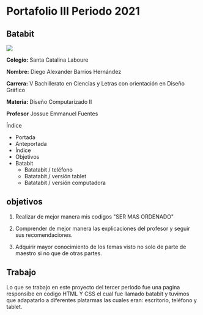 # Portafolio III Periodo 2021

## Batabit
<img src=https://brolik.com/blog/wp-content/uploads/2013/05/BRO_ResponsiveDesign_Main2.png>

**Colegio:** Santa Catalina Laboure

**Nombre:** Diego Alexander Barrios Hernández

**Carrera:** V Bachillerato en Ciencias y Letras con orientación en Diseño Gráfico

**Materia:** Diseño Computarizado II

**Profesor** Jossue Emmanuel Fuentes

Índice 

- Portada
- Anteportada
- Índice
- Objetivos
- Batabit
  -  Batatabit / teléfono
  -  Batatabit / versión tablet
  -  Batatabit / versión computadora

## objetivos

1. Realizar de mejor manera mis codigos "SER MAS ORDENADO"

2. Comprender de mejor manera las explicaciones del profesor y seguir sus recomendaciones.

3. Adquirir mayor conocimiento de los temas visto no solo de parte de maestro si no que de otras partes.

## Trabajo

Lo que se trabajo en este proyecto del tercer periodo fue una pagina responsibe en codigo HTML Y CSS el cual fue llamado batabit y tuvimos que adapatarlo a diferentes platarmas las cuales eran: escritorio, teléfono y tablet.

